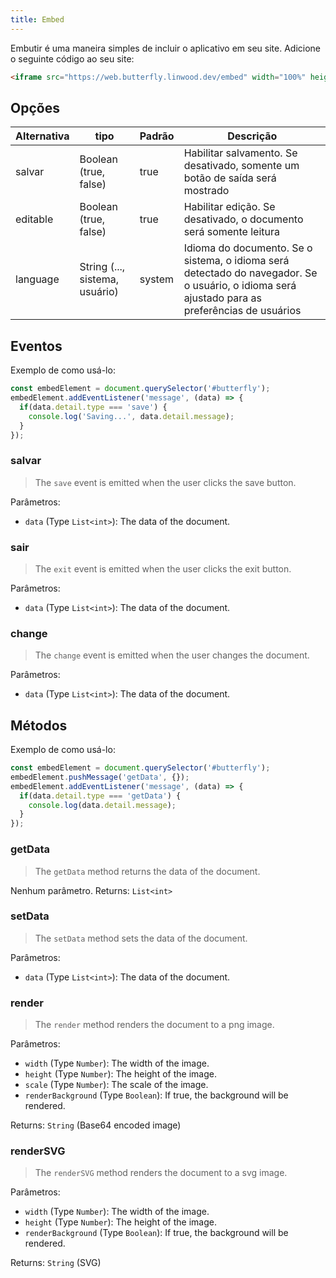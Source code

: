 ```yaml
---
title: Embed
---
```


Embutir é uma maneira simples de incluir o aplicativo em seu site.
Adicione o seguinte código ao seu site:

```html
<iframe src="https://web.butterfly.linwood.dev/embed" width="100%" height="500px" allowtransparency="true"></iframe>
```

## Opções

| Alternativa | tipo                                                                                              | Padrão | Descrição                                                                                                                                                                      |
| ----------- | ------------------------------------------------------------------------------------------------- | ------ | ------------------------------------------------------------------------------------------------------------------------------------------------------------------------------ |
| salvar      | Boolean (true, false)                                                          | true   | Habilitar salvamento. Se desativado, somente um botão de saída será mostrado                                                                                   |
| editable    | Boolean (true, false)                                                          | true   | Habilitar edição. Se desativado, o documento será somente leitura                                                                                              |
| language    | String (..., sistema, usuário) | system | Idioma do documento. Se o sistema, o idioma será detectado do navegador. Se o usuário, o idioma será ajustado para as preferências de usuários |

## Eventos

Exemplo de como usá-lo:

```javascript
const embedElement = document.querySelector('#butterfly');
embedElement.addEventListener('message', (data) => {
  if(data.detail.type === 'save') {
    console.log('Saving...', data.detail.message);
  }
});
```

### salvar

> The `save` event is emitted when the user clicks the save button.

Parâmetros:

- `data` (Type `List<int>`): The data of the document.

### sair

> The `exit` event is emitted when the user clicks the exit button.

Parâmetros:

- `data` (Type `List<int>`): The data of the document.

### change

> The `change` event is emitted when the user changes the document.

Parâmetros:

- `data` (Type `List<int>`): The data of the document.

## Métodos

Exemplo de como usá-lo:

```javascript
const embedElement = document.querySelector('#butterfly');
embedElement.pushMessage('getData', {});
embedElement.addEventListener('message', (data) => {
  if(data.detail.type === 'getData') {
    console.log(data.detail.message);
  }
});
```

### getData

> The `getData` method returns the data of the document.

Nenhum parâmetro.
Returns: `List<int>`

### setData

> The `setData` method sets the data of the document.

Parâmetros:

- `data` (Type `List<int>`): The data of the document.

### render

> The `render` method renders the document to a png image.

Parâmetros:

- `width` (Type `Number`): The width of the image.
- `height` (Type `Number`): The height of the image.
- `scale` (Type `Number`): The scale of the image.
- `renderBackground` (Type `Boolean`): If true, the background will be rendered.

Returns: `String` (Base64 encoded image)

### renderSVG

> The `renderSVG` method renders the document to a svg image.

Parâmetros:

- `width` (Type `Number`): The width of the image.
- `height` (Type `Number`): The height of the image.
- `renderBackground` (Type `Boolean`): If true, the background will be rendered.

Returns: `String` (SVG)

